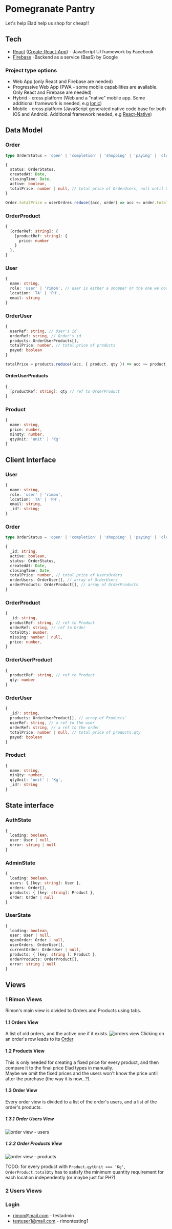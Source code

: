 # Pomegranate Pantry
Let's help Elad help us shop for cheap!!

## Tech
- [React](https://reactjs.org/) ([Create-React-App](https://create-react-app.dev/)) - JavaScript UI framework by Facebook
- [Firebase](https://firebase.google.com/) -Backend as a service (BaaS) by Google

### Project type options
- Web App (only React and Firebase are needed)
- Progressive Web App (PWA - some mobile capabilities are available. Only React and Firebase are needed)
- Hybrid - cross platform (Web and a "native" mobile app. Some additional framework is needed, e.g [Ionic](https://ionicframework.com/))
- Mobile - cross platform (JavaScript generated native code base for both iOS and Android. Additional framework needed, e.g [React-Native](https://reactnative.dev/))

## Data Model

### Order
```ts
type OrderStatus = 'open' | 'completion' | 'shopping' | 'paying' | 'closed'

{
  status: OrderStatus,
  createdAt: Date,
  closingTime: Date,
  active: boolean,
  totalPrice: number | null, // total price of OrderUsers, null until OrderProduct.price is filled for every product in the order   
}

Order.totalPrice = userOrdres.reduce((acc, order) => acc += order.totalPrice, 0)
```

### OrderProduct
```ts
{ 
  [orderRef: string]: {
    [productRef: string]: {
      price: number
    }
  }, 
}
```

### User
```ts
{
  name: string,
  role: 'user' | 'rimon', // user is either a shopper or the one we now call Elad
  location: 'TA' | 'PH',
  email: string
}
```

### OrderUser
```ts
{
  userRef: string, // User's id
  orderRef: string, // Order's id
  products: OrderUserProducts[],
  totalPrice: number, // total price of products
  payed: boolean
}

totalPrice = products.reduce((acc, { product, qty }) => acc += product.price, 0)
```

#### OrderUserProducts
```ts
{
  [productRef: string]: qty // ref to OrderProduct
}
```

### Product
```ts
{
  name: string,
  price: number,
  minQty: number,
  qtyUnit: 'unit' | 'Kg'
}
```


## Client Interface

### User
```ts
{
  name: string,
  role: 'user' | 'rimon',
  location: 'TA' | 'PH',
  email: string,
  _id?: string;
}
```
### Order
```ts
type OrderStatus = 'open' | 'completion' | 'shopping' | 'paying' | 'closed';

{
  _id: string,
  active: boolean,
  status: OrderStatus,
  createdAt: Date,
  closingTime: Date,
  totalPrice: number, // total price of UsersOrders
  orderUsers: OrderUser[], // array of OrderUsers
  orderProducts: OrderProduct[], // array of OrderProducts
}
```

### OrderProduct 
```ts
{
  _id: string,
  productRef: string, // ref to Product
  orderRef: string, // ref to Order
  totalQty: number,
  missing: number | null,
  price: number,
}
```
### OrderUserProduct 
```ts
{
  productRef: string, // ref to Product
  qty: number
}
```

### OrderUser 
```ts
{
  _id?: string,
  products: OrderUserProduct[], // array of Products`
  userRef: string, // a ref to the user
  orderRef: string, // a ref to the order
  totalPrice: number | null, // total price of products.qty
  payed: boolean
}
```

### Product 
```ts
{
  name: string,
  minQty: number,
  qtyUnit: 'unit' | 'Kg',
  _id?: string
}
```

## State interface
### AuthState 
```ts
{
  loading: boolean,
  user: User | null,
  error: string | null
}
```

### AdminState
```ts
{
  loading: boolean,
  users: { [key: string]: User },
  orders: Order[],
  products: { [key: string]: Product },
  order: Order | null
}
```

### UserState
```ts
{
  loading: boolean,
  user: User | null,
  openOrder: Order | null,
  userOrders: OrderUser[],
  currentOrder: OrderUser | null,
  products: { [key: string ]: Product },
  orderProducts: OrderProduct[],
  error: string | null
}
```
## Views
### 1 Rimon Views
Rimon's main view is divided to Orders and Products using tabs.
#### 1.1 Orders View
A list of old orders, and the active one if it exists.
![orders view](./mockups/orders_view.jpg)
Clicking on an order's row leads to its [Order](#order_view)

#### 1.2 Products View
This is only needed for creating a fixed price for every product, and then compare it to the final price Elad types in manually.  
Maybe we omit the fixed prices and the users won't know the price until after the purchase (the way it is now...?). 

#### 1.3 Order View <a id="order_view"></a>
Every order view is divided to a list of the order's users, and a list of the order's products.

##### 1.3.1 Order Users View
![order view - users](./mockups/order_view_users.jpg)

##### 1.3.2 Order Products View
![order view - products](./mockups/order_view_products.jpg)

TODO: for every product with `Product.qytUnit === 'Kg'`, `OrderProduct.totalQty` has to satisfy the minimum quantity requirement for each location independently (or maybe just for PH?).

### 2 Users Views


### Login
- rimon@mail.com - testadmin
- testuser1@mail.com - rimontesting1